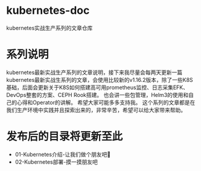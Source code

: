 # kubernetes-doc
kubernetes实战生产系列的文章仓库

# 系列说明
kubernetes最新实战生产系列的文章说明，接下来我尽量会每两天更新一篇kubernetes最新实战生系列的文章，会使用比较新的v1.16.2版本，除了一些K8S基础，后面会更新关于K8S如何搭建高可用prometheus监控、日志采集EFK、DevOps整套的方案、CEPH Rook搭建。
也会讲一些包管理，Helm3的使用和自己的心得和Operator的讲解。
希望大家可能多多支持我。
这个系列的文章都是在我们生产环境中实践并且探索出来的，非常辛苦，希望可以给大家带来帮助。

# 发布后的目录将更新至此
- 01-Kubernetes介绍-让我们做个朋友吧👬
- 02-Kubernetes部署-摸一摸朋友吧